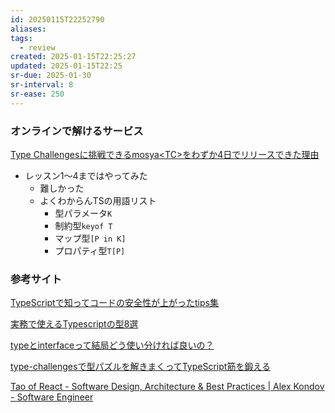 ```yaml
---
id: 20250115T22252790
aliases: 
tags:
  - review
created: 2025-01-15T22:25:27
updated: 2025-01-15T22:25
sr-due: 2025-01-30
sr-interval: 8
sr-ease: 250
---
```

### オンラインで解けるサービス

[Type Challengesに挑戦できるmosya\<TC\>をわずか4日でリリースできた理由](https://zenn.dev/steelydylan/articles/mosyatc-development)

- レッスン1～4まではやってみた
    - 難しかった
    - よくわからんTSの用語リスト
        - 型パラメータ`K`
        - 制約型`keyof T`
        - マップ型`[P in K]`
        - プロパティ型`T[P]`

### 参考サイト

[TypeScriptで知ってコードの安全性が上がったtips集](https://zenn.dev/atamaplus/articles/f5818b006184bf)

[実務で使えるTypescriptの型8選](https://zenn.dev/ficilcom/articles/940ecce71e45a6)

[typeとinterfaceって結局どう使い分ければ良いの？](https://zenn.dev/atamaplus/articles/755d090abb0a9a)

[type-challengesで型パズルを解きまくってTypeScript筋を鍛える](https://zenn.dev/praha/articles/9494d8861c95fd)

[Tao of React - Software Design, Architecture & Best Practices \| Alex Kondov - Software Engineer](https://alexkondov.com/tao-of-react/)